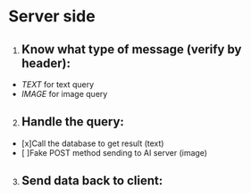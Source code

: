 # Server side
1. <h2>Know what type of message (verify by header):
- $TEXT$ for text query
- $IMAGE$ for image query
2. <h2>Handle the query:
- [x]Call the database to get result (text)
- [ ]Fake POST method sending to AI server (image)
3. <h2>Send data back to client: